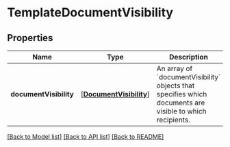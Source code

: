 # TemplateDocumentVisibility

## Properties
Name | Type | Description | Notes
------------ | ------------- | ------------- | -------------
**documentVisibility** | [[**DocumentVisibility**](DocumentVisibility.md)] | An array of &#x60;documentVisibility&#x60; objects that specifies which documents are visible to which recipients. | [optional] 

[[Back to Model list]](../README.md#documentation-for-models) [[Back to API list]](../README.md#documentation-for-api-endpoints) [[Back to README]](../README.md)


